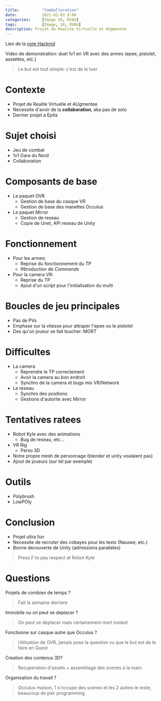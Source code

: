 ```yaml
---
title:          "Comballoration"
date:           2021-02-03 9:00
categories:     [Image S8, RVAU]
tags:           [Image, S8, RVAU]
description: Projet de Realite Virtuelle et AUgmentee
---
```

Lien de la [note Hackmd](https://hackmd.io/@lemasymasa/SJj5uRDxu)

Video de demonstration: duel 1v1 en VR avec des armes (epee, pistolet, assiettes, etc.)
> Le but est tout simple: c'est de le tuer

# Contexte
* Projet de Realite Virtuelle et AUgmentee
* Necessite d'avoir de la **collaboration**, aka pas de solo
* Dernier projet a Epita

# Sujet choisi
* Jeu de combat
* 1v1 Gare du Nord
* Collaboration

# Composants de base
* Le paquet OVR
    * Gestion de base du casque VR
    * Gestion de base des manettes Occulus
* Le paquet Mirror
    * Gestion de reseau
    * Copie de Unet, API reseau de Unity

# Fonctionnement
* Pour les armes:
    * Reprise du fonctionnement du TP
    * INtroduction de *Commands*
* Pour la camera VR:
    * Reprise du TP
    * Ajout d'un script pour l'initialisation du multi

# Boucles de jeu principales
* Pas de PVs
* Emphase sur la vitesse pour attraper l'epee ou le pistolet
* Des qu'un joueur se fait toucher: MORT

# Difficultes
* La camera
    * Reprendre le TP correctement
    * Avoir la camera au bon endroit
    * Synchro de la camera et bugs mix VR/Network
* Le reseau
    * Synchro des positions
    * Gestions d'autorite avec Mirror

# Tentatives ratees
* Robot Kyle avec des animations
    * Bug de reseau, etc...
* VR Rig
    * Perso 3D
* Notre propre mesh de personnage (blender et unity voulaient pas)
* Ajout de joueurs (sur tel par exemple)

# Outils
* Polybrush
* LowPOly

# Conclusion
* Projet ultra fun
* Necessite de recruter des cobayes pour les tests (Nausee, etc.)
* Bonne decouverte de Unity (admissions paralleles)

> Press F to pay respect at Robot Kyle

# Questions
Projets de combien de temps ?
> Fait la semaine derriere

Immobile ou on peut se deplacer ?
> On peut se deplacer mais certainement mort instant

Fonctionne sur casque autre que Occulus ?
> Utilisation de OVR, jamais pose la question vu que le but est de le faire en Quest

Creation des contenus 3D?
> Recuperation d'assets + assemblage des scenes a la main.

Organisation du travail ?
> Occulus maison, 1 s'occupe des scenes et les 2 autres le reste, beaucoup de pair programming